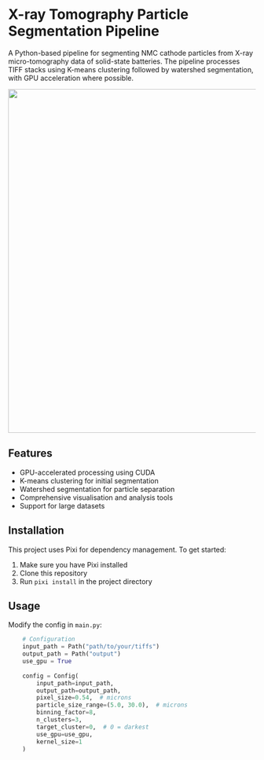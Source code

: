 # X-ray Tomography Particle Segmentation Pipeline

A Python-based pipeline for segmenting NMC cathode particles from X-ray micro-tomography data of solid-state batteries. The pipeline processes TIFF stacks using K-means clustering followed by watershed segmentation, with GPU acceleration where possible.

<p align="center">
  <img src="https://github.com/tristanmanchester/ParticleSegmentation/blob/main/example.png" width="700">
</p>

## Features
- GPU-accelerated processing using CUDA
- K-means clustering for initial segmentation
- Watershed segmentation for particle separation
- Comprehensive visualisation and analysis tools
- Support for large datasets

## Installation
This project uses Pixi for dependency management. To get started:

1. Make sure you have Pixi installed
2. Clone this repository
3. Run `pixi install` in the project directory

## Usage
Modify the config in `main.py`:
```python
    # Configuration
    input_path = Path("path/to/your/tiffs")
    output_path = Path("output")
    use_gpu = True
    
    config = Config(
        input_path=input_path,
        output_path=output_path,
        pixel_size=0.54,  # microns
        particle_size_range=(5.0, 30.0),  # microns
        binning_factor=8,
        n_clusters=3,
        target_cluster=0,  # 0 = darkest
        use_gpu=use_gpu,
        kernel_size=1
    )
```


